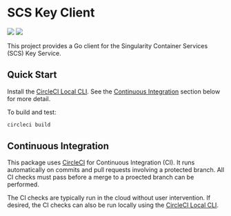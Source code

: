 # SCS Key Client

<a href="https://circleci.com/gh/sylabs/workflows/scs-key-client"><img src="https://circleci.com/gh/sylabs/scs-key-client.svg?style=shield&circle-token=f2b6e1b11393ccadf9ec8712d76da4a48dc8630d"></a>
<a href="https://app.zenhub.com/workspace/o/sylabs/scs-key-client/boards"><img src="https://raw.githubusercontent.com/ZenHubIO/support/master/zenhub-badge.png"></a>

This project provides a Go client for the Singularity Container Services (SCS) Key Service.

## Quick Start

Install the [CircleCI Local CLI](https://circleci.com/docs/2.0/local-cli/). See the [Continuous Integration](#continuous-integration) section below for more detail.

To build and test:

```sh
circleci build
```

## Continuous Integration

This package uses [CircleCI](https://circleci.com) for Continuous Integration (CI). It runs automatically on commits and pull requests involving a protected branch. All CI checks must pass before a merge to a proected branch can be performed.

The CI checks are typically run in the cloud without user intervention. If desired, the CI checks can also be run locally using the [CircleCI Local CLI](https://circleci.com/docs/2.0/local-cli/).
